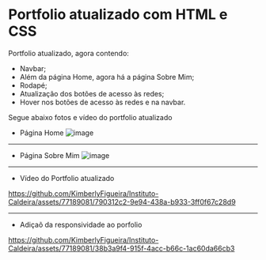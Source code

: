 # Portfolio atualizado com HTML e CSS
Portfolio atualizado, agora contendo:
- Navbar;
- Além da página Home, agora há a página Sobre Mim;
- Rodapé;
- Atualização dos botões de acesso às redes;
- Hover nos botões de acesso às redes e na navbar.

Segue abaixo fotos e vídeo do portfolio atualizado

- Página Home
![image](https://github.com/KimberlyFigueira/Instituto-Caldeira/assets/77189081/3be2de35-6f45-431b-ab90-9ea0ce6c2425)

<hr>

- Página Sobre Mim
![image](https://github.com/KimberlyFigueira/Instituto-Caldeira/assets/77189081/39a0c0bc-21c7-46c5-8667-85a839af0469)

<hr>

- Vídeo do Portfolio atualizado

https://github.com/KimberlyFigueira/Instituto-Caldeira/assets/77189081/790312c2-9e94-438a-b933-3ff0f67c28d9

<hr>

- Adiçaõ da responsividade ao porfolio

https://github.com/KimberlyFigueira/Instituto-Caldeira/assets/77189081/38b3a9f4-915f-4acc-b66c-1ac60da66cb3
